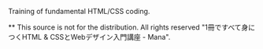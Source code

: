 Training of fundamental HTML/CSS coding.

** This source is not for the distribution. All rights reserved "1冊ですべて身につくHTML & CSSとWebデザイン入門講座 - Mana".
